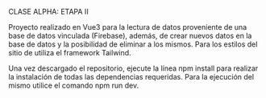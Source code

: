 CLASE ALPHA: ETAPA II

Proyecto realizado en Vue3 para la lectura de datos proveniente de una base de datos vinculada (Firebase), además, de crear nuevos datos en la base de datos y la posibilidad de eliminar a los mismos. Para los estilos del sitio de utiliza el framework Tailwind.

Una vez descargado el repositorio, ejecute la línea npm install para realizar la instalación de todas las dependencias requeridas. Para la ejecución del mismo utilice el comando npm run dev.